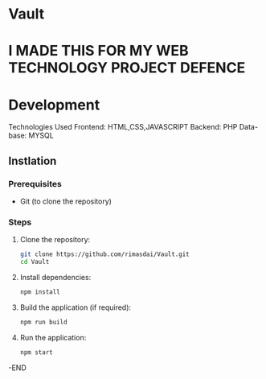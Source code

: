 # Vault


# I MADE THIS FOR MY WEB TECHNOLOGY PROJECT DEFENCE 
# Development
Technologies Used
Frontend: HTML,CSS,JAVASCRIPT
Backend: PHP
Data-base: MYSQL
## Instlation 


### Prerequisites
- Git (to clone the repository)

### Steps

1. Clone the repository:
   ```bash
   git clone https://github.com/rimasdai/Vault.git
   cd Vault
   ```

2. Install dependencies:
   ```bash
   npm install
   ```

3. Build the application (if required):
   ```bash
   npm run build
   ```

4. Run the application:
   ```bash
   npm start
   ```
-END
